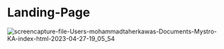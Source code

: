 # Landing-Page
![screencapture-file-Users-mohammadtaherkawas-Documents-Mystro-KA-index-html-2023-04-27-19_05_54](https://user-images.githubusercontent.com/126914697/234937329-827f67fa-7150-4283-8d4d-e73c820de59e.png)
